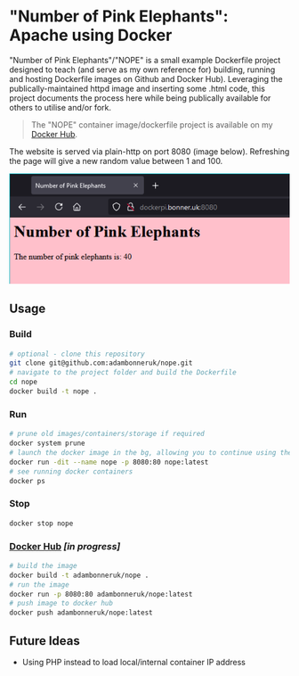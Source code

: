 # "Number of Pink Elephants": Apache using Docker
"Number of Pink Elephants"/"NOPE" is a small example Dockerfile project designed to teach (and serve as my own reference for) building, running and hosting Dockerfile images on Github and Docker Hub). Leveraging the publically-maintained httpd image and inserting some .html code, this project documents the process here while being publically available for others to utilise and/or fork.

> The "NOPE" container image/dockerfile project is available on my [Docker Hub](https://hub.docker.com/repository/docker/adambonneruk/nope).

The website is served via plain-http on port 8080 (image below). Refreshing the page will give a new random value between 1 and 100.

![](.screenshot/number-of-pink-elephants.png)

## Usage

### Build
```bash
# optional - clone this repository
git clone git@github.com:adambonneruk/nope.git
# navigate to the project folder and build the Dockerfile
cd nope
docker build -t nope .
```

### Run
```bash
# prune old images/containers/storage if required
docker system prune
# launch the docker image in the bg, allowing you to continue using the shell
docker run -dit --name nope -p 8080:80 nope:latest
# see running docker containers
docker ps
```

### Stop
```bash
docker stop nope
```

### [Docker Hub](https://hub.docker.com/repository/docker/adambonneruk/nope) _[in progress]_
```bash
# build the image
docker build -t adambonneruk/nope .
# run the image
docker run -p 8080:80 adambonneruk/nope:latest
# push image to docker hub
docker push adambonneruk/nope:latest
```

## Future Ideas
- Using PHP instead to load local/internal container IP address